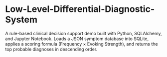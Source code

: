 # Low-Level-Differential-Diagnostic-System
A rule-based clinical decision support demo built with Python, SQLAlchemy, and Jupyter Notebook. Loads a JSON symptom database into SQLite, applies a scoring formula (Frequency × Evoking Strength), and returns the top probable diagnoses in descending order.
